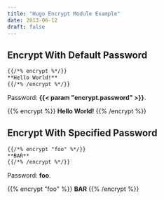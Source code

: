 ```yaml
---
title: "Hugo Encrypt Module Example"
date: 2013-06-12
draft: false
---
```


<!--more-->

## Encrypt With Default Password

```markdown
{{/*% encrypt %*/}}
**Hello World!**
{{/*% /encrypt %*/}}
```

Password: **{{< param "encrypt.password" >}}**.

{{% encrypt %}}
**Hello World!**
{{% /encrypt %}}

## Encrypt With Specified Password

```markdown
{{/*% encrypt "foo" %*/}}
**BAR**
{{/*% /encrypt %*/}}
```

Password: **foo**.

{{% encrypt "foo" %}}
**BAR**
{{% /encrypt %}}
